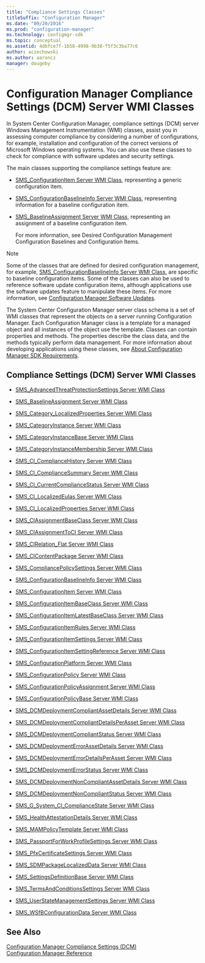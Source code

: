 ```yaml
---
title: "Compliance Settings Classes"
titleSuffix: "Configuration Manager"
ms.date: "09/20/2016"
ms.prod: "configuration-manager"
ms.technology: configmgr-sdk
ms.topic: conceptual
ms.assetid: 4dbfce7f-1b58-4998-9b38-f5f3c3ba77c6
author: aczechowski
ms.author: aaroncz
manager: dougeby
---
```

# Configuration Manager Compliance Settings (DCM) Server WMI Classes
In System Center Configuration Manager, compliance settings (DCM) server Windows Management Instrumentation (WMI) classes, assist you in assessing computer compliance by considering a number of configurations, for example, installation and configuration of the correct versions of Microsoft Windows operating systems. You can also use these classes to check for compliance with software updates and security settings.  

 The main classes supporting the compliance settings feature are:  

- [SMS_ConfigurationItem Server WMI Class](../../../develop/reference/compliance/sms_configurationitem-server-wmi-class.md), representing a generic configuration item.  

- [SMS_ConfigurationBaselineInfo Server WMI Class](../../../develop/reference/compliance/sms_configurationbaselineinfo-server-wmi-class.md), representing information for a baseline configuration item.  

- [SMS_BaselineAssignment Server WMI Class](../../../develop/reference/compliance/sms_baselineassignment-server-wmi-class.md), representing an assignment of a baseline configuration item.  

  For more information, see Desired Configuration Management Configuration Baselines and Configuration Items.  

> [!NOTE]
>  Some of the classes that are defined for desired configuration management, for example, [SMS_ConfigurationBaselineInfo Server WMI Class](../../../develop/reference/compliance/sms_configurationbaselineinfo-server-wmi-class.md), are specific to baseline configuration items. Some of the classes can also be used to reference software update configuration items, although applications use the software updates feature to manipulate these items. For more information, see [Configuration Manager Software Updates](../../../develop/sum/software-updates.md).  

 The System Center Configuration Manager server class schema is a set of WMI classes that represent the objects on a server running Configuration Manager. Each Configuration Manager class is a template for a managed object and all instances of the object use the template. Classes can contain properties and methods. The properties describe the class data, and the methods typically perform data management. For more information about developing applications using these classes, see [About Configuration Manager SDK Requirements](../../../develop/core/reqs/about-configuration-manager-sdk-requirements.md).  

## Compliance Settings (DCM) Server WMI Classes  

-   [SMS_AdvancedThreatProtectionSettings Server WMI Class](../../../develop/reference/compliance/sms_advancedthreatprotectionsettings-server-wmi-class.md)  

-   [SMS_BaselineAssignment Server WMI Class](../../../develop/reference/compliance/sms_baselineassignment-server-wmi-class.md)  

-   [SMS_Category_LocalizedProperties Server WMI Class](../../../develop/reference/compliance/sms_category_localizedproperties-server-wmi-class.md)  

-   [SMS_CategoryInstance Server WMI Class](../../../develop/reference/compliance/sms_categoryinstance-server-wmi-class.md)  

-   [SMS_CategoryInstanceBase Server WMI Class](../../../develop/reference/compliance/sms_categoryinstancebase-server-wmi-class.md)  

-   [SMS_CategoryInstanceMembership Server WMI Class](../../../develop/reference/compliance/sms_categoryinstancemembership-server-wmi-class.md)  

-   [SMS_CI_ComplianceHistory Server WMI Class](../../../develop/reference/compliance/sms_ci_compliancehistory-server-wmi-class.md)  

-   [SMS_CI_ComplianceSummary Server WMI Class](../../../develop/reference/compliance/sms_ci_compliancesummary-server-wmi-class.md)  

-   [SMS_CI_CurrentComplianceStatus Server WMI Class](../../../develop/reference/compliance/sms_ci_currentcompliancestatus-server-wmi-class.md)  

-   [SMS_CI_LocalizedEulas Server WMI Class](../../../develop/reference/compliance/sms_ci_localizedeulas-server-wmi-class.md)  

-   [SMS_CI_LocalizedProperties Server WMI Class](../../../develop/reference/compliance/sms_ci_localizedproperties-server-wmi-class.md)  

-   [SMS_CIAssignmentBaseClass Server WMI Class](../../../develop/reference/compliance/sms_ciassignmentbaseclass-server-wmi-class.md)  

-   [SMS_CIAssignmentToCI Server WMI Class](../../../develop/reference/compliance/sms_ciassignmenttoci-server-wmi-class.md)  

-   [SMS_CIRelation_Flat Server WMI Class](../../../develop/reference/compliance/sms_cirelation_flat-server-wmi-class.md)  

-   [SMS_CIContentPackage Server WMI Class](../../../develop/reference/compliance/sms_cicontentpackage-server-wmi-class.md)  

-   [SMS_CompliancePolicySettings Server WMI Class](../../../develop/reference/compliance/sms_compliancepolicysettings-server-wmi-class.md)  

-   [SMS_ConfigurationBaselineInfo Server WMI Class](../../../develop/reference/compliance/sms_configurationbaselineinfo-server-wmi-class.md)  

-   [SMS_ConfigurationItem Server WMI Class](../../../develop/reference/compliance/sms_configurationitem-server-wmi-class.md)  

-   [SMS_ConfigurationItemBaseClass Server WMI Class](../../../develop/reference/compliance/sms_configurationitembaseclass-server-wmi-class.md)  

-   [SMS_ConfigurationItemLatestBaseClass Server WMI Class](../../../develop/reference/compliance/sms_configurationitemlatestbaseclass-server-wmi-class.md)  

-   [SMS_ConfigurationItemRules Server WMI Class](../../../develop/reference/compliance/sms_configurationitemrules-server-wmi-class.md)  

-   [SMS_ConfigurationItemSettings Server WMI Class](../../../develop/reference/compliance/sms_configurationitemsettings-server-wmi-class.md)  

-   [SMS_ConfigurationItemSettingReference Server WMI Class](../../../develop/reference/compliance/sms_configurationitemsettingreference-server-wmi-class.md)  

-   [SMS_ConfigurationPlatform Server WMI Class](../../../develop/reference/compliance/sms_configurationplatform-server-wmi-class.md)  

-   [SMS_ConfigurationPolicy Server WMI Class](../../../develop/reference/compliance/sms_configurationpolicy-server-wmi-class.md)  

-   [SMS_ConfigurationPolicyAssignment Server WMI Class](../../../develop/reference/compliance/sms_configurationpolicyassignment-server-wmi-class.md)  

-   [SMS_ConfigurationPolicyBase Server WMI Class](../../../develop/reference/compliance/sms_configurationpolicybase-server-wmi-class.md)  

-   [SMS_DCMDeploymentCompliantAssetDetails Server WMI Class](../../../develop/reference/compliance/sms_dcmdeploymentcompliantassetdetails-server-wmi-class.md)  

-   [SMS_DCMDeploymentCompliantDetailsPerAsset Server WMI Class](../../../develop/reference/compliance/sms_dcmdeploymentcompliantdetailsperasset-server-wmi-class.md)  

-   [SMS_DCMDeploymentCompliantStatus Server WMI Class](../../../develop/reference/compliance/sms_dcmdeploymentcompliantstatus-server-wmi-class.md)  

-   [SMS_DCMDeploymentErrorAssetDetails Server WMI Class](../../../develop/reference/compliance/sms_dcmdeploymenterrorassetdetails-server-wmi-class.md)  

-   [SMS_DCMDeploymentErrorDetailsPerAsset Server WMI Class](../../../develop/reference/compliance/sms_dcmdeploymenterrordetailsperasset-server-wmi-class.md)  

-   [SMS_DCMDeploymentErrorStatus Server WMI Class](../../../develop/reference/compliance/sms_dcmdeploymenterrorstatus-server-wmi-class.md)  

-   [SMS_DCMDeploymentNonCompliantAssetDetails Server WMI Class](../../../develop/reference/compliance/sms_dcmdeploymentnoncompliantassetdetails-server-wmi-class.md)  

-   [SMS_DCMDeploymentNonCompliantStatus Server WMI Class](../../../develop/reference/compliance/sms_dcmdeploymentnoncompliantstatus-server-wmi-class.md)  

-   [SMS_G_System_CI_ComplianceState Server WMI Class](../../../develop/reference/compliance/sms_g_system_ci_compliancestate-server-wmi-class.md)  

-   [SMS_HealthAttestationDetails Server WMI Class](../../../develop/reference/compliance/sms_healthattestationdetails-server-wmi-class.md)  

-   [SMS_MAMPolicyTemplate Server WMI Class](../../../develop/reference/compliance/sms_mampolicytemplate-server-wmi-class.md)  

-   [SMS_PassportForWorkProfileSettings Server WMI Class](../../../develop/reference/compliance/sms_passportforworkprofilesettings-server-wmi-class.md)  

-   [SMS_PfxCertificateSettings Server WMI Class](../../../develop/reference/compliance/sms_pfxcertificatesettings-server-wmi-class.md)  

-   [SMS_SDMPackageLocalizedData Server WMI Class](../../../develop/reference/compliance/sms_sdmpackagelocalizeddata-server-wmi-class.md)  

-   [SMS_SettingsDefinitionBase Server WMI Class](../../../develop/reference/compliance/sms_settingsdefinitionbase-server-wmi-class.md)  

-   [SMS_TermsAndConditionsSettings Server WMI Class](../../../develop/reference/compliance/sms_termsandconditionssettings-server-wmi-class.md)  

-   [SMS_UserStateManagementSettings Server WMI Class](../../../develop/reference/compliance/sms_userstatemanagementsettings-server-wmi-class.md)  

-   [SMS_WSfBConfigurationData Server WMI Class](../../../develop/reference/compliance/sms_wsfbconfigurationdata-server-wmi-class.md)  

## See Also  
 [Configuration Manager Compliance Settings (DCM)](../../../develop/compliance/compliance-settings-dcm.md)   
 [Configuration Manager Reference](../../../develop/reference/configuration-manager-reference.md)
